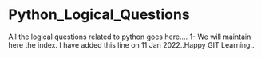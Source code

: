 # Python_Logical_Questions
All the logical questions related to python goes here....
1- We will maintain here the index.
I have added this line on 11 Jan 2022..Happy GIT Learning..
